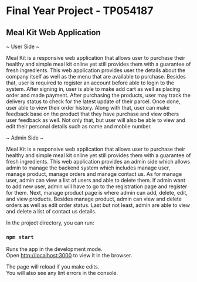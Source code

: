 # Final Year Project - TP054187



## Meal Kit Web Application

~ User Side ~

Meal Kit is a responsive web application that allows user to purchase their healthy and simple meal kit online yet still provides them with a guarantee of fresh ingredients. This web application provides user the details about the company itself as well as the menu that are available to purchase. Besides that, user is required to register an account before able to login to the system. After signing in, user is able to make add cart as well as placing order and made payment. After purchasing the products, user may track the delivery status to check for the latest update of their parcel. Once done, user able to view their order history. Along with that, user can make feedback base on the product that they have purchase and view others user feedback as well. Not only that, but user will also be able to view and edit their personal details such as name and mobile number.  


~ Admin Side ~ 

Meal Kit is a responsive web application that allows user to purchase their healthy and simple meal kit online yet still provides them with a guarantee of fresh ingredients. This web application provides an admin side which allows admin to manage the backend system which includes manage user, manage product, manage orders and manage contact us. As for manage user, admin can view a list of users and able to delete them. If admin want to add new user, admin will have to go to the registration page and register for them. Next, manage product page is where admin can add, delete, edit, and view products. Besides manage product, admin can view and delete orders as well as edit order status. Last but not least, admin are able to view and delete a list of contact us details. 


In the project directory, you can run:

### `npm start`

Runs the app in the development mode.\
Open [http://localhost:3000](http://localhost:3000) to view it in the browser.

The page will reload if you make edits.\
You will also see any lint errors in the console.
